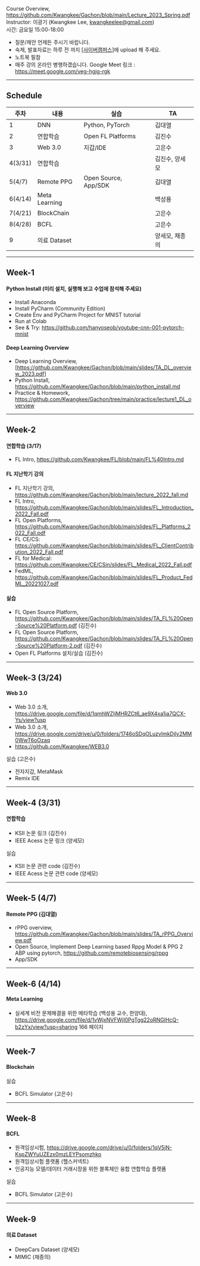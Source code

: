 Course Overview, https://github.com/Kwangkee/Gachon/blob/main/Lecture_2023_Spring.pdf  
Instructor: 이광기 (Kwangkee Lee, kwangkeelee@gmail.com)  
시간: 금요일 15:00-18:00  
- 질문/제안 언제든 주시기 바랍니다.
- 숙제, 발표자료는 하루 전 까지 [[사이버캠퍼스](https://cyber.gachon.ac.kr/course/view.php?id=85330)]에 upload 해 주세요.
- 노트북 필참
- 매주 강의 온라인 병행하겠습니다. Google Meet 링크 : https://meet.google.com/veg-hgjg-rgk  

***
## Schedule

|주차|내용|실습|TA|
|---|---|--|--|
|1|DNN|Python, PyTorch|김대열|
|2|연합학습|Open FL Platforms|김진수|
|3|Web 3.0|지갑/IDE|고은수|
|4(3/31)|연합학습||김진수, 양세모|
|5(4/7)|Remote PPG|Open Source, App/SDK|김대열|
|6(4/14)|Meta Learning||백성용 |
|7(4/21)|BlockChain||고은수|
|8(4/28)|BCFL||고은수|
|9|의료 Dataset ||양세모, 채종의|

***
## Week-1

#### Python Install (미리 설치, 실행해 보고 수업에 참석해 주세요)
- Install Anaconda
- Install PyCharm (Community Edition)
- Create Env and PyCharm Project for MNIST tutorial
- Run at Colab
- See & Try: https://github.com/hanyoseob/youtube-cnn-001-pytorch-mnist

#### Deep Learning Overview
- Deep Learning Overview, [https://github.com/Kwangkee/Gachon/blob/main/slides/TA_DL_overview_2023.pdf]
- Python Install, https://github.com/Kwangkee/Gachon/blob/main/python_install.md
- Practice & Homework, https://github.com/Kwangkee/Gachon/tree/main/practice/lecture1_DL_overview

***
## Week-2

#### 연합학습 (3/17)

- FL Intro, https://github.com/Kwangkee/FL/blob/main/FL%40Intro.md

#### FL 지난학기 강의
- FL 지난학기 강의, https://github.com/Kwangkee/Gachon/blob/main/lecture_2022_fall.md
- FL Intro, https://github.com/Kwangkee/Gachon/blob/main/slides/FL_Introduction_2022_Fall.pdf  
- FL Open Platforms, https://github.com/Kwangkee/Gachon/blob/main/slides/FL_Platforms_2022_Fall.pdf  
- FL CE/CS: https://github.com/Kwangkee/Gachon/blob/main/slides/FL_ClientContribution_2022_Fall.pdf
- FL for Medical: https://github.com/Kwangkee/CE/CSin/slides/FL_Medical_2022_Fall.pdf
- FedML, https://github.com/Kwangkee/Gachon/blob/main/slides/FL_Product_FedML_20221027.pdf

#### 실습  
- FL Open Source Platform, https://github.com/Kwangkee/Gachon/blob/main/slides/TA_FL%20Open-Source%20Platform.pdf (김진수)
- FL Open Source Platform, https://github.com/Kwangkee/Gachon/blob/main/slides/TA_FL%20Open-Source%20Platform-2.pdf (김진수)
- Open FL Platforms 설치/실습 (김진수)

***
## Week-3 (3/24)
#### Web 3.0 

- Web 3.0 소개, https://drive.google.com/file/d/1qmhWZIjMHRZCt6_ae9X4xa1ia7QCX-Ys/view?usp
- Web 3.0 소개, https://drive.google.com/drive/u/0/folders/1746oSDqOLuzvlmkDjly2MM0WwT6oOzaq
- https://github.com/Kwangkee/WEB3.0

실습 (고은수)  
- 전자지갑, MetaMask
- Remix IDE

***
## Week-4 (3/31)

#### 연합학습
- KSII 논문 링크 (김진수)
- IEEE Acess 논문 링크 (양세모)

실습  
- KSII 논문 관련 code (김진수)
- IEEE Acess 논문 관련 code (양세모)

***
## Week-5 (4/7)

#### Remote PPG (김대열)
- rPPG overview, https://github.com/Kwangkee/Gachon/blob/main/slides/TA_rPPG_Overview.pdf
- Open Source, Implement Deep Learning based Rppg Model & PPG 2 ABP using pytorch, https://github.com/remotebiosensing/rppg 
- App/SDK

***
## Week-6 (4/14)

#### Meta Learning
- 실세계 비전 문제해결을 위한 메타학습 (백성용 교수, 한양대), https://drive.google.com/file/d/1vWjxNVFWjI0PgTgg22oRNGlHcQ-b2zYx/view?usp=sharing 166 페이지


***
## Week-7

#### Blockchain

실습  
- BCFL Simulator (고은수)

***
## Week-8

#### BCFL

- 원격임상시험, https://drive.google.com/drive/u/0/folders/1qV5jN-KspZWYuUZEzx0mzLEYPsomzhko
- 원격임상시험 플랫폼 (헬스커넥트)
- 인공지능 모델/데이터 거래시장을 위한 블록체인 융합 연합학습 플랫폼

실습  
- BCFL Simulator (고은수)

***
## Week-9

#### 의료 Dataset 
- DeepCars Dataset (양세모)
- MIMIC (채종의)



